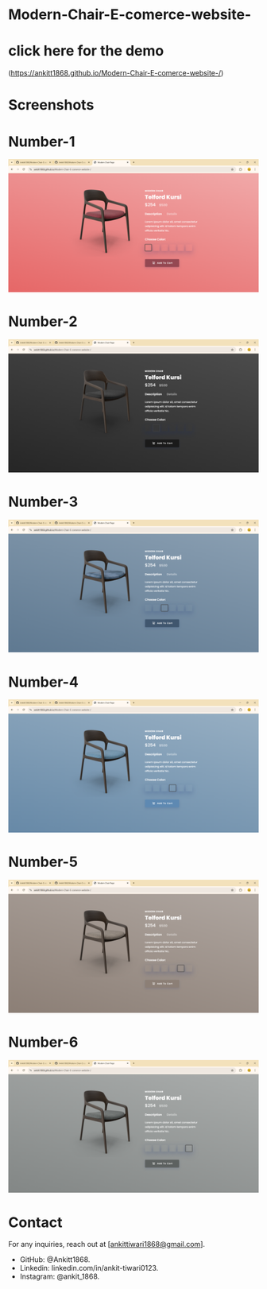 # Modern-Chair-E-comerce-website-

# click here for the demo  
(https://ankitt1868.github.io/Modern-Chair-E-comerce-website-/)

# Screenshots
# Number-1
![Image alt](https://github.com/Ankitt1868/Modern-Chair-E-comerce-website-/blob/35c89a4d8185d51ccae8cd6d60bbbc6517558303/Screenshoots/Screenshoots-1.png)
# Number-2
![Image alt](https://github.com/Ankitt1868/Modern-Chair-E-comerce-website-/blob/35c89a4d8185d51ccae8cd6d60bbbc6517558303/Screenshoots/Screenshoots-2.png)
# Number-3
![Image alt](https://github.com/Ankitt1868/Modern-Chair-E-comerce-website-/blob/35c89a4d8185d51ccae8cd6d60bbbc6517558303/Screenshoots/Screenshoots-3.png)
# Number-4
![Image alt](https://github.com/Ankitt1868/Modern-Chair-E-comerce-website-/blob/35c89a4d8185d51ccae8cd6d60bbbc6517558303/Screenshoots/Screenshoots-4.png)
# Number-5
![Image alt](https://github.com/Ankitt1868/Modern-Chair-E-comerce-website-/blob/35c89a4d8185d51ccae8cd6d60bbbc6517558303/Screenshoots/Screenshoots-5.png)
# Number-6
![Image alt](https://github.com/Ankitt1868/Modern-Chair-E-comerce-website-/blob/35c89a4d8185d51ccae8cd6d60bbbc6517558303/Screenshoots/Screenshoots-6.png)

# Contact
For any inquiries, reach out at [ankittiwari1868@gmail.com].
- GitHub: @Ankitt1868.
- Linkedin: linkedin.com/in/ankit-tiwari0123.
- Instagram: @ankit_1868.
